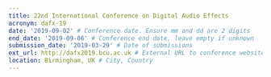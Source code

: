 ```yaml
---
title: 22nd International Conference on Digital Audio Effects 
acronym: dafx-19
date: '2019-09-02' # Conference date. Ensure mm and dd are 2 digits
end_date: '2019-09-06' # Conference end date, leave empty if unknown
submission_date: '2019-03-29' # Date of submissions
ext_url: http://dafx2019.bcu.ac.uk # External URL to conference website
location: Birmingham, UK # City, Country
---
```

